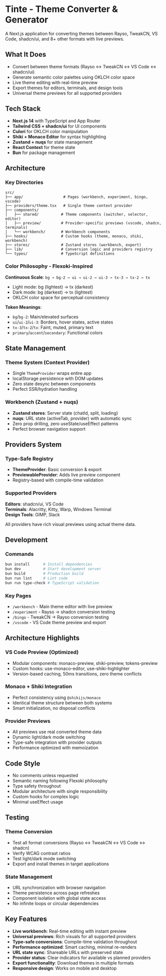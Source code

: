# Tinte - Theme Converter & Generator

A Next.js application for converting themes between Rayso, TweakCN, VS Code, shadcn/ui, and 8+ other formats with live previews.

## What It Does

- Convert between theme formats (Rayso ↔ TweakCN ↔ VS Code ↔ shadcn/ui)
- Generate semantic color palettes using OKLCH color space
- Live theme editing with real-time preview
- Export themes for editors, terminals, and design tools
- Universal theme previews for all supported providers

## Tech Stack

- **Next.js 14** with TypeScript and App Router
- **Tailwind CSS + shadcn/ui** for UI components
- **Culori** for OKLCH color manipulation
- **Shiki + Monaco Editor** for syntax highlighting
- **Zustand + nuqs** for state management
- **React Context** for theme state
- **Bun** for package management

## Architecture

### Key Directories

```
src/
├── app/                  # Pages (workbench, experiment, bingo, vscode)
├── providers/theme.tsx   # Single theme context provider
├── components/
│   ├── shared/          # Theme components (switcher, selector, editor)
│   ├── preview/         # Provider-specific previews (vscode, shadcn, terminals)
│   └── workbench/       # Workbench components
├── hooks/               # Custom hooks (theme, monaco, shiki, workbench)
├── stores/              # Zustand stores (workbench, export)
├── lib/                 # Conversion logic and providers registry
└── types/               # TypeScript definitions
```

### Color Philosophy - Flexoki-Inspired

**Continuous Scale**: `bg → bg-2 → ui → ui-2 → ui-3 → tx-3 → tx-2 → tx`

- Light mode: bg (lightest) → tx (darkest)
- Dark mode: bg (darkest) → tx (lightest)
- OKLCH color space for perceptual consistency

**Token Meanings**:
- `bg`/`bg-2`: Main/elevated surfaces
- `ui`/`ui-2`/`ui-3`: Borders, hover states, active states
- `tx-3`/`tx-2`/`tx`: Faint, muted, primary text
- `primary`/`accent`/`secondary`: Functional colors

## State Management

### Theme System (Context Provider)
- Single `ThemeProvider` wraps entire app
- localStorage persistence with DOM updates
- Zero state desync between components
- Perfect SSR/hydration handling

### Workbench (Zustand + nuqs)
- **Zustand stores**: Server state (chatId, split, loading)
- **nuqs**: URL state (activeTab, provider) with automatic sync
- Zero prop drilling, zero useState/useEffect patterns
- Perfect browser navigation support

## Providers System

### Type-Safe Registry
- **ThemeProvider**: Basic conversion & export
- **PreviewableProvider**: Adds live preview component
- Registry-based with compile-time validation

### Supported Providers
**Editors**: shadcn/ui, VS Code  
**Terminals**: Alacritty, Kitty, Warp, Windows Terminal  
**Design Tools**: GIMP, Slack  

All providers have rich visual previews using actual theme data.

## Development

### Commands
```bash
bun install      # Install dependencies
bun dev          # Start development server
bun build        # Production build
bun run lint     # Lint code
bun run type-check # TypeScript validation
```

### Key Pages
- `/workbench` - Main theme editor with live preview
- `/experiment` - Rayso → shadcn conversion testing
- `/bingo` - TweakCN → Rayso conversion testing
- `/vscode` - VS Code theme preview and export

## Architecture Highlights

### VS Code Preview (Optimized)
- Modular components: monaco-preview, shiki-preview, tokens-preview
- Custom hooks: use-monaco-editor, use-shiki-highlighter
- Version-based caching, 50ms transitions, zero theme conflicts

### Monaco + Shiki Integration
- Perfect consistency using `@shikijs/monaco`
- Identical theme structure between both systems
- Smart initialization, no disposal conflicts

### Provider Previews
- All previews use real converted theme data
- Dynamic light/dark mode switching
- Type-safe integration with provider outputs
- Performance optimized with memoization

## Code Style

- No comments unless requested
- Semantic naming following Flexoki philosophy
- Type safety throughout
- Modular architecture with single responsibility
- Custom hooks for complex logic
- Minimal useEffect usage

## Testing

### Theme Conversion
- Test all format conversions (Rayso ↔ TweakCN ↔ VS Code ↔ shadcn)
- Verify WCAG contrast ratios
- Test light/dark mode switching
- Export and install themes in target applications

### State Management
- URL synchronization with browser navigation
- Theme persistence across page refreshes
- Component isolation with global state access
- No infinite loops or circular dependencies

## Key Features

- **Live workbench**: Real-time editing with instant preview
- **Universal previews**: Rich visuals for all supported providers
- **Type-safe conversions**: Compile-time validation throughout
- **Performance optimized**: Smart caching, minimal re-renders
- **URL state sync**: Shareable URLs with preserved state
- **Provider status**: Clear indicators for available vs planned providers
- **Export functionality**: Download themes in multiple formats
- **Responsive design**: Works on mobile and desktop

